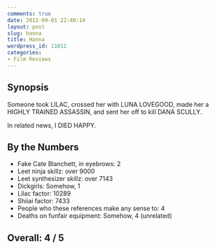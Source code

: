 ```yaml
---
comments: true
date: 2011-09-01 22:40:14
layout: post
slug: hanna
title: Hanna
wordpress_id: 11812
categories:
- Film Reviews
---
```


## Synopsis

Someone took LILAC, crossed her with LUNA LOVEGOOD, made her a HIGHLY TRAINED ASSASSIN, and sent her off to kill DANA SCULLY.

In related news, I DIED HAPPY.

## By the Numbers

  * Fake Cate Blanchett, in eyebrows: 2
  * Leet ninja skillz: over 9000
  * Leet synthesizer skillz: over 7143
  * Dickgirls: Somehow, 1
  * Lilac factor: 10289
  * Shiiai factor: 7433
  * People who these references make any sense to: 4
  * Deaths on funfair equipment: Somehow, 4 (unrelated)

## Overall: 4 / 5
